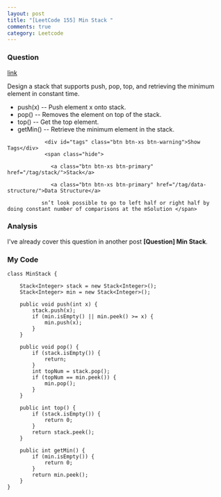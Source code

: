 ```yaml
---
layout: post
title: "[LeetCode 155] Min Stack "
comments: true
category: Leetcode
---
```


### Question 

[link](https://leetcode.com/problems/min-stack/)

<div class="question-content">
              <p></p><p>
Design a stack that supports push, pop, top, and retrieving the minimum element in constant time.
</p><ul>
<li>
push(x) -- Push element x onto stack.
</li>
<li>
pop() -- Removes the element on top of the stack.
</li>
<li>
top() -- Get the top element.
</li>
<li>
getMin() -- Retrieve the minimum element in the stack.
</li>
</ul>
<p></p><p></p>
              
                <div id="tags" class="btn btn-xs btn-warning">Show Tags</div>
                <span class="hide">
                  
                  <a class="btn btn-xs btn-primary" href="/tag/stack/">Stack</a>
                  
                  <a class="btn btn-xs btn-primary" href="/tag/data-structure/">Data Structure</a>
                  
               sn’t look possible to go to left half or right half by doing constant number of comparisons at the mSolution </span>
</div>

### Analysis

I've already cover this question in another post __[Question] Min Stack__. 

### My Code

    class MinStack {

        Stack<Integer> stack = new Stack<Integer>();
        Stack<Integer> min = new Stack<Integer>();

        public void push(int x) {
            stack.push(x);
            if (min.isEmpty() || min.peek() >= x) {
                min.push(x);
            }
        }

        public void pop() {
            if (stack.isEmpty()) {
                return;
            }
            int topNum = stack.pop();
            if (topNum == min.peek()) {
                min.pop();
            }
        }

        public int top() {
            if (stack.isEmpty()) {
                return 0;
            }
            return stack.peek();
        }

        public int getMin() {
            if (min.isEmpty()) {
                return 0;
            }
            return min.peek();
        }
    }

